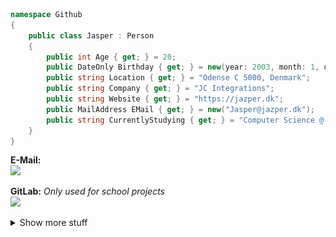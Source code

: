 ```cs
namespace Github
{
    public class Jasper : Person
    {
        public int Age { get; } = 20;
        public DateOnly Birthday { get; } = new(year: 2003, month: 1, day: 19);
        public string Location { get; } = "Odense C 5000, Denmark";
        public string Company { get; } = "JC Integrations";
        public string Website { get; } = "https://jazper.dk";
        public MailAddress EMail { get; } = new("Jasper@jazper.dk");
        public string CurrentlyStudying { get; } = "Computer Science @ UCL University College";
    }
}
```
<!---
```python
import pytz, requests
from datetime import datetime

class Jasper:
    def __init__(self):
        self.age = 20
        self.birthday = datetime(year=2003, month=1, day=19) # 19th of January
        self.location = "Odense 5000, Denmark" # 🇩🇰
        self.timezone = pytz.timezone('Europe/Copenhagen')
        self.company = 'JC-Integrations'
        self.personal_site = 'https://jazper.dk'
        self.email = 'jasper@jazper.dk'
        self.currently_studying = "Computer Science @ UCL Erhversakademi"
        self.hours_spent_on_this_readme_file = 2 # Worth it

github_user = Jasper()
```
-->

**E-Mail:**  
<a href="mailto:jasper@jazper.dk"><img src="https://img.shields.io/badge/ProtonMail-8B89CC?style=for-the-badge&logo=protonmail&logoColor=white"></a>

**GitLab:** *Only used for school projects*  
<a href="https://gitlab.com/j4asper"><img src="https://img.shields.io/badge/GitLab-330F63?style=for-the-badge&logo=gitlab&logoColor=white"></a>

<details close>
<summary>Show more stuff</summary>

## Socials
<details close>
<summary>Show</summary>

<a href="https://www.reddit.com/user/j4asper"><img src="https://img.shields.io/badge/Reddit-FF4500?style=for-the-badge&logo=reddit&logoColor=white"></a>
<a href="https://www.snapchat.com/add/j4azper"><img src="https://img.shields.io/badge/Snapchat-FFFC00?style=for-the-badge&logo=snapchat&logoColor=white"></a>
<a href="https://twitter.com/Jazper1901"><img src="https://img.shields.io/badge/Twitter-1DA1F2?style=for-the-badge&logo=twitter&logoColor=white"></a>
<a href="https://www.linkedin.com/in/jasper-onsberg-christiansen/"><img src="https://img.shields.io/badge/LinkedIn-0077B5?style=for-the-badge&logo=linkedin&logoColor=white"></a>
<a href="https://www.kaggle.com/jazper"><img src="https://img.shields.io/badge/Kaggle-20BEFF?style=for-the-badge&logo=Kaggle&logoColor=white"></a>
<a href="https://steamcommunity.com/id/Jasper1901/"><img src="https://img.shields.io/badge/Steam-000000?style=for-the-badge&logo=steam&logoColor=white"></a>
<a href="https://discord.com/users/282660538356596736"><img src="https://img.shields.io/badge/Discord-5865F2?style=for-the-badge&logo=discord&logoColor=white"></a>
<a href="https://app.hackthebox.com/profile/261105"><img src="https://img.shields.io/badge/-HackTheBox-%239FEF00?style=for-the-badge&logo=hackthebox&logoColor=white"></a>
<a href="https://cryptohack.org/user/Jazper/"><img src="https://img.shields.io/badge/CryptoHack-%ffac33?style=for-the-badge&logo=cryptohack&logoColor=white"></a>

</details>

## Computer
<details close>
<summary>Show</summary>

```console
                                ..,   Jasper@DESKTOP-0S058GI
                    ....,,:;+ccllll   ----------------------
      ...,,+:;  cllllllllllllllllll   OS: Windows 10 Pro x86_64
,cclllllllllll  lllllllllllllllllll   Host: LENOVO 20Y7CTO1WW
llllllllllllll  lllllllllllllllllll   Kernel: 10.0.19044
llllllllllllll  lllllllllllllllllll   Uptime: 3 days, 11 hours, 39 mins
llllllllllllll  lllllllllllllllllll   Packages: 4 (scoop)
llllllllllllll  lllllllllllllllllll   Shell: bash 5.2.12
llllllllllllll  lllllllllllllllllll   Resolution: 1920x1080
                                      DE: Aero
llllllllllllll  lllllllllllllllllll   WM: Explorer
llllllllllllll  lllllllllllllllllll   WM Theme: Custom
llllllllllllll  lllllllllllllllllll   Terminal: Windows Terminal
llllllllllllll  lllllllllllllllllll   CPU: AMD Ryzen 7 5700U with Radeon Graphics (16) @ 1.800GHz
llllllllllllll  lllllllllllllllllll   GPU: Caption
`'ccllllllllll  lllllllllllllllllll   GPU: AMD Radeon(TM) Graphics
       `' \*::  :ccllllllllllllllll   GPU
                       ````''*::cll   Memory: 6034MiB / 23370MiB
                                 ``
```

<a href="https://zorin.com/os/"><img src="https://img.shields.io/badge/Zorin%20OS-0CC1F3?style=for-the-badge&logo=zorin&logoColor=white"></a>
<a href="https://www.amd.com/en/products/cpu/amd-ryzen-5-1400"><img src="https://img.shields.io/badge/AMD-Ryzen_7_5700U-ED1C24?style=for-the-badge&logo=amd&logoColor=white"></a>
<a href="https://www.mozilla.org/da/firefox/new/"><img src="https://img.shields.io/badge/Firefox_Browser-FF7139?style=for-the-badge&logo=Firefox-Browser&logoColor=white"></a>
<a href="https://code.visualstudio.com/"><img src="https://img.shields.io/badge/Visual_Studio_Code-0078D4?style=for-the-badge&logo=visual%20studio%20code&logoColor=white"></a>
<a href="https://visualstudio.microsoft.com/"><img src="https://img.shields.io/badge/Visual_Studio-8661C5?style=for-the-badge&logo=visual%20studio&logoColor=white"></a>
<!---
<a href="https://www.sapphiretech.com/en/consumer/pulse-radeon-rx-6600-8g-gddr6"><img src="https://img.shields.io/badge/AMD-Radeon_RX_6600-ED1C24?style=for-the-badge&logo=amd&logoColor=white"></a>
-->
</details>
    
## Home Lab
<details close>
<summary>Show</summary>

![Hom lab image](./images/home_lab.jpg)
    
## Main server:  
**Lenovo ThinkCentre M710Q**  
**CPU:** Intel® Core™ i5-7400T CPU @ 2.40GHz  
**RAM:** 16 GB  
**OS:**  [Unraid](https://unraid.net/)  
**Nickname:** The Beast  

Using Unraid because of the easy UI allowing for a painless setup with built-in Docker support.
The server is current hosting these services: SMB Server, Ant Media Server, Cloudflare DDNS, Duplicati (For off-site NAS backups), FlightRadar24 Feeder, AdGuard, Uptime Kuma  
    
The server has 2x 2 TB Seagate Barracuda harddrives for the SMB service running in raid 1 (Mirroring).  
    
## Home Assistant  
I have Home Assistant instance running on an [Intel Nuc](https://www.intel.com/content/www/us/en/products/sku/214624/intel-nuc-kit-nuc7cjyhn/specifications.html) with 8 gb ram. It has a zigbee usb dongle in it to be compatible with almost any smart home device.  

## Home Network  
My whole home network is controlled with [TP-Links Omada SDN](https://www.tp-link.com/dk/omada-sdn/)  
Router: [TP-Link ER605](https://www.tp-link.com/dk/business-networking/omada-sdn-router/er605/)  
Controller: [TP-Link OC200](https://www.tp-link.com/dk/business-networking/omada-sdn-controller/oc200/)  
Access Point: [TP-Link EAP610](https://www.tp-link.com/dk/business-networking/omada-sdn-access-point/eap610/)  
Managed Switch: [TP-Link TL-SG108PE](https://www.tp-link.com/dk/business-networking/easy-smart-switch/tl-sg108pe/)  
Also most of the server stuff has an IP label, in case something networking related dies and i need to restore the DHCP Reservations. Everything should be backed up tho.
 
</details>

## Tools I've used
<details close>
<summary>Show</summary>

### Programming Languages:  

<a href="https://www.python.org/"><img src="https://img.shields.io/badge/Python-3776AB?style=for-the-badge&logo=python&logoColor=white"></a>
<a href="https://docs.microsoft.com/en-us/dotnet/"><img src="https://img.shields.io/badge/C%23-239120?style=for-the-badge&logo=c-sharp&logoColor=white"></a>
<a href="https://dart.dev/"><img src="https://img.shields.io/badge/Dart-0175C2?style=for-the-badge&logo=dart&logoColor=white"></a>
<a href="https://www.javascript.com/"><img src="https://img.shields.io/badge/JavaScript-F7DF1E?style=for-the-badge&logo=javascript&logoColor=black"></a>

### Databases:

<a href="https://www.google.com/url?sa=t&rct=j&q=&esrc=s&source=web&cd=&cad=rja&uact=8&ved=2ahUKEwi9o5DsrJf5AhV1VvEDHdUkApgQFnoECBIQAQ&url=https%3A%2F%2Fmariadb.org%2F&usg=AOvVaw10264uJfiT1f86dmQ3wPSz"><img src="https://img.shields.io/badge/MariaDB-003545?style=for-the-badge&logo=mariadb&logoColor=white"></a>
<a href="https://www.google.com/url?sa=t&rct=j&q=&esrc=s&source=web&cd=&cad=rja&uact=8&ved=2ahUKEwjN_u_xrJf5AhX9XvEDHbDSC1QQFnoECBQQAQ&url=https%3A%2F%2Fwww.mysql.com%2F&usg=AOvVaw20c6IrMAtNC1A9NZPsDpWW"><img src="https://img.shields.io/badge/MySQL-005C84?style=for-the-badge&logo=mysql&logoColor=white"></a>
<a href="https://www.google.com/url?sa=t&rct=j&q=&esrc=s&source=web&cd=&cad=rja&uact=8&ved=2ahUKEwjB8eD4rJf5AhVDQvEDHQ16BrEQFnoECBIQAQ&url=https%3A%2F%2Fwww.sqlite.org%2F&usg=AOvVaw2FGx1kWp6WBAJWy5IhYh3r"><img src="https://img.shields.io/badge/SQLite-07405E?style=for-the-badge&logo=sqlite&logoColor=white"></a>
<a href="https://www.google.com/url?sa=t&rct=j&q=&esrc=s&source=web&cd=&cad=rja&uact=8&ved=2ahUKEwiKlvr8rJf5AhUtYPEDHZ0XA-MQFnoECA8QAQ&url=https%3A%2F%2Fredis.io%2F&usg=AOvVaw0SPzotNaWJKDkbJZ8FW9ft"><img src="https://img.shields.io/badge/redis-%23DD0031.svg?&style=for-the-badge&logo=redis&logoColor=white"></a>

## Web:

<img src="https://img.shields.io/badge/HTML5-E34F26?style=for-the-badge&logo=html5&logoColor=white">
<img src="https://img.shields.io/badge/CSS-239120?&style=for-the-badge&logo=css3&logoColor=white">
<img src="https://img.shields.io/badge/Markdown-000000?style=for-the-badge&logo=markdown&logoColor=white">
<img src="https://img.shields.io/badge/Django-092E20?style=for-the-badge&logo=django&logoColor=white">
<img src="https://img.shields.io/badge/Flask-000000?style=for-the-badge&logo=flask&logoColor=white">
<img src="https://img.shields.io/badge/fastapi-109989?style=for-the-badge&logo=FASTAPI&logoColor=white">

### Other Technologies:

<a href="https://www.docker.com/"><img src="https://img.shields.io/badge/Docker-119EFF?style=for-the-badge&logo=Docker&logoColor=white"></a>
<a href="https://www.twilio.com/"><img src="https://img.shields.io/badge/Twilio-F22F46?style=for-the-badge&logo=Twilio&logoColor=white"></a>
<a href="https://nextcloud.com/"><img src="https://img.shields.io/badge/Nextcloud-0082C9?style=for-the-badge&logo=Nextcloud&logoColor=white"></a>
<a href="https://github.com"><img src="https://img.shields.io/badge/GitHub_Actions-2088FF?style=for-the-badge&logo=github-actions&logoColor=white"></a>
<a href="https://www.cloudflare.com/"><img src="https://img.shields.io/badge/Cloudflare-F38020?style=for-the-badge&logo=Cloudflare&logoColor=white"></a>
<a href="https://analytics.google.com"><img src="https://img.shields.io/badge/Google%20Analytics-E37400?style=for-the-badge&logo=google%20analytics&logoColor=white"></a>
<a href="https://metrics.torproject.org/rs.html#details/0E0ED80D042D31C98EE24ECFAD89DA333FA4C3EB"><img src="https://img.shields.io/badge/TorProject-7D4698?style=for-the-badge&logo=torproject&logoColor=white"></a>
<img src="https://img.shields.io/badge/Debian-A81D33?style=for-the-badge&logo=debian&logoColor=white">
<img src="https://img.shields.io/badge/Raspberry%20Pi-A22846?style=for-the-badge&logo=Raspberry%20Pi&logoColor=white">
<img src="https://img.shields.io/badge/Arduino-00979D?style=for-the-badge&logo=Arduino&logoColor=white">
<img src="https://img.shields.io/badge/VirtualBox-21416b?style=for-the-badge&logo=VirtualBox&logoColor=white">


<img src="https://github-readme-stats.vercel.app/api?username=j4asper&theme=blue-green">

</details>

<a href="https://www.buymeacoffee.com/jazper" target="_blank"><img src="https://img.buymeacoffee.com/api/?url=aHR0cHM6Ly9jZG4uYnV5bWVhY29mZmVlLmNvbS91cGxvYWRzL3Byb2ZpbGVfcGljdHVyZXMvMjAyMi8wOC9JNUc0QnN4OTJLWVE5NkVLLnBuZ0AzMDB3XzBlLndlYnA=&creator=Jasper+O.+C.&design_code=1&design_color=%2326B0A1&slug=jazper" width="400" height="auto"></a>

</details>

